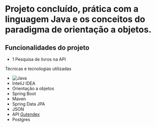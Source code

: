 # Projeto concluído, prática com a linguagem Java e os conceitos do paradigma de orientação a objetos. </h2>

## Funcionalidades do projeto 

- 1 Pesquisa de livros na API

 Técnicas e tecnologias utilizadas
- ![Java](https://img.shields.io/badge/Java-ED8B00?style=for-the-badge&logo=openjdk&logoColor=white)
- InteliJ IDEA
- Orientação a objetos
- Spring Boot
- Maven
- Spring Data JPA
- JSON
- API [Gutendex](https://gutendex.com/)
- Postgres
